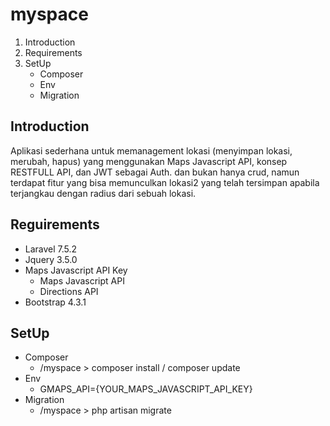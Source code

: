 # myspace

1. Introduction
2. Requirements
3. SetUp
	- Composer
	- Env
	- Migration

## Introduction
Aplikasi sederhana untuk memanagement lokasi (menyimpan lokasi, merubah, hapus) yang menggunakan Maps Javascript API, konsep RESTFULL API, dan JWT sebagai Auth. dan bukan hanya crud, namun terdapat fitur yang bisa memunculkan lokasi2 yang telah tersimpan apabila terjangkau dengan radius dari sebuah lokasi.

## Reguirements
- Laravel 7.5.2
- Jquery 3.5.0
- Maps Javascript API Key
	- Maps Javascript API
	- Directions API
- Bootstrap 4.3.1

## SetUp
- Composer
	- /myspace > composer install / composer update
- Env
	- GMAPS_API={YOUR_MAPS_JAVASCRIPT_API_KEY}
- Migration
	- /myspace > php artisan migrate
